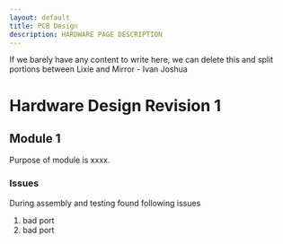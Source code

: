```yaml
---
layout: default
title: PCB Design
description: HARDWARE PAGE DESCRIPTION
---
```

If we barely have any content to write here, we can delete this and split portions between Lixie and Mirror - Ivan Joshua
# Hardware Design Revision 1

## Module 1
Purpose of module is xxxx. 
### Issues
During assembly and testing found following issues

1. bad port
1. bad port
